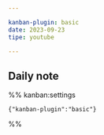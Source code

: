 ```yaml
---

kanban-plugin: basic
date: 2023-09-23
tipe: youtube

---
```


## Daily note





%% kanban:settings
```
{"kanban-plugin":"basic"}
```
%%